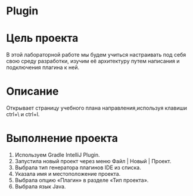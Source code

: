 # Plugin
# Цель проекта  
В этой лабораторной работе мы будем учиться настраивать под себя свою среду разработки, изучим её архитектуру путем написания и подключения плагина к ней.
# Описание  
Открывает страницу учебного плана направления,используя клавиши ctrl+\ и ctrl+l.
# Выполнение проекта    
1. Используем Gradle IntelliJ Plugin.
2. Запустила новый проект через меню Файл | Новый | Проект.
3. Выбрала тип генератора плагинов IDE из списка.
4. Указала имя и местоположение проекта.
5. Выбрала опцию «Плагин» в разделе «Тип проекта».
6. Выбрала язык Java.


